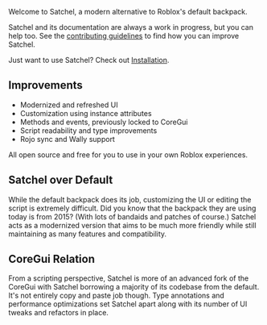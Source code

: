Welcome to Satchel, a modern alternative to Roblox's default backpack.

Satchel and its documentation are always a work in progress, but you can help too. See the [contributing guidelines](https://github.com/RyanLua/Satchel/blob/main/.github/CONTRIBUTING.md) to find how you can improve Satchel.

Just want to use Satchel? Check out [Installation].

  [Installation]: installation.md

## Improvements

* Modernized and refreshed UI
* Customization using instance attributes
* Methods and events, previously locked to CoreGui
* Script readability and type improvements
* Rojo sync and Wally support

All open source and free for you to use in your own Roblox experiences.

## Satchel over Default

While the default backpack does its job, customizing the UI or editing the script is extremely difficult. Did you know that the backpack they are using today is from 2015? (With lots of bandaids and patches of course.) Satchel acts as a modernized version that aims to be much more friendly while still maintaining as many features and compatibility.

## CoreGui Relation

From a scripting perspective, Satchel is more of an advanced fork of the CoreGui with Satchel borrowing a majority of its codebase from the default. It's not entirely copy and paste job though. Type annotations and performance optimizations set Satchel apart along with its number of UI tweaks and refactors in place.
